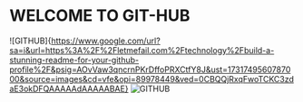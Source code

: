 # WELCOME TO GIT-HUB
![GITHUB]{https://www.google.com/url?sa=i&url=https%3A%2F%2Fletmefail.com%2Ftechnology%2Fbuild-a-stunning-readme-for-your-github-profile%2F&psig=AOvVaw3qncrnPKrDffoPRXCtfY8J&ust=1731749560787000&source=images&cd=vfe&opi=89978449&ved=0CBQQjRxqFwoTCKC3zdaE3okDFQAAAAAdAAAAABAE}
![GITHUB](https://github.com/Vathanavaradharaj)
